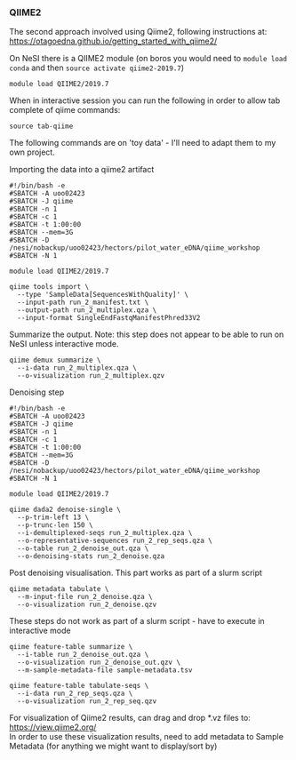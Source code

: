 ### QIIME2
The second approach involved using Qiime2, following instructions at: https://otagoedna.github.io/getting_started_with_qiime2/

On NeSI there is a QIIME2 module (on boros you would need to `module load conda` and then `source activate qiime2-2019.7`)
```
module load QIIME2/2019.7 
```
When in interactive session you can run the following in order to allow tab complete of qiime commands:
```
source tab-qiime
```
The following commands are on 'toy data' - I'll need to adapt them to my own project.  

Importing the data into a qiime2 artifact
```
#!/bin/bash -e 
#SBATCH -A uoo02423
#SBATCH -J qiime 
#SBATCH -n 1
#SBATCH -c 1 
#SBATCH -t 1:00:00
#SBATCH --mem=3G
#SBATCH -D /nesi/nobackup/uoo02423/hectors/pilot_water_eDNA/qiime_workshop 
#SBATCH -N 1

module load QIIME2/2019.7 

qiime tools import \
  --type 'SampleData[SequencesWithQuality]' \
  --input-path run_2_manifest.txt \
  --output-path run_2_multiplex.qza \
  --input-format SingleEndFastqManifestPhred33V2
```

Summarize the output. Note: this step does not appear to be able to run on NeSI unless interactive mode.
```
qiime demux summarize \
  --i-data run_2_multiplex.qza \
  --o-visualization run_2_multiplex.qzv
```

Denoising step
```
#!/bin/bash -e 
#SBATCH -A uoo02423
#SBATCH -J qiime 
#SBATCH -n 1
#SBATCH -c 1 
#SBATCH -t 1:00:00
#SBATCH --mem=3G
#SBATCH -D /nesi/nobackup/uoo02423/hectors/pilot_water_eDNA/qiime_workshop 
#SBATCH -N 1

module load QIIME2/2019.7 

qiime dada2 denoise-single \
  --p-trim-left 13 \
  --p-trunc-len 150 \
  --i-demultiplexed-seqs run_2_multiplex.qza \
  --o-representative-sequences run_2_rep_seqs.qza \
  --o-table run_2_denoise_out.qza \
  --o-denoising-stats run_2_denoise.qza
```

Post denoising visualisation. This part works as part of a slurm script
```
qiime metadata tabulate \
  --m-input-file run_2_denoise.qza \
  --o-visualization run_2_denoise.qzv
```
These steps do not work as part of a slurm script - have to execute in interactive mode
```
qiime feature-table summarize \
  --i-table run_2_denoise_out.qza \
  --o-visualization run_2_denoise_out.qzv \
  --m-sample-metadata-file sample-metadata.tsv

qiime feature-table tabulate-seqs \
  --i-data run_2_rep_seqs.qza \
  --o-visualization run_2_rep_seq.qzv
```



For visualization of Qiime2 results, can drag and drop \*.vz files to:  
https://view.qiime2.org/  
In order to use these visualization results, need to add metadata to Sample Metadata (for anything we might want to display/sort by)
